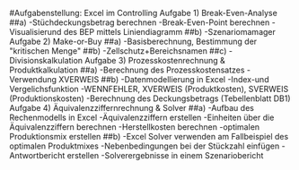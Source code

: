 #Aufgabenstellung: Excel im Controlling
Aufgabe 1) Break-Even-Analyse
##a) -Stüchdeckungsbetrag berechnen
     -Break-Even-Point berechnen
     -Visualisierund des BEP mittels Liniendiagramm
##b) -Szenariomamager
Aufgabe 2) Make-or-Buy
##a) -Basisberechnung, Bestimmung der "kritischen Menge"
##b) -Zellschutz+Bereichsnamen
##c) -Divisionskalkulation
Aufgabe 3) Prozesskostenrechnung & Produktkalkulation
##a) -Berechnung des Prozesskostensatzes
     -Verwendung XVERWEIS
##b) -Datenmodellierung in Excel
     -Index-und Vergelichsfunktion
     -WENNFEHLER, XVERWEIS (Produktkosten), SVERWEIS (Produktionskosten)
     -Berechnung des Deckungsbetrags (Tebellenblatt DB1)
Aufgabe 4) Äquivalenzziffernrechnung & Solver
##a) -Aufbau des Rechenmodells in Excel
     -Äquivalenzziffern erstellen
     -Einheiten über die Äquivalenzziffern berechnen
     -Herstellkosten berechnen
     -optimalen Produktionsmix erstellen
##b) -Excel Solver verwenden am Fallbeispiel des optimalen Produktmixes
     -Nebenbedingungen bei der Stückzahl einfügen
     -Antwortbericht erstellen
     -Solverergebnisse in einem Szenariobericht

